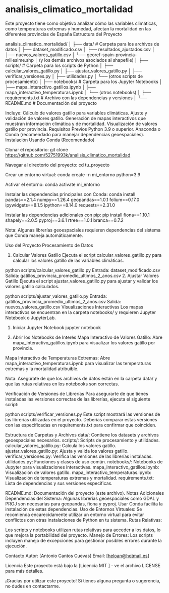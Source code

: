 # analisis_climatico_mortalidad
Este proyecto tiene como objetivo analizar cómo las variables climáticas, como temperaturas extremas y humedad, afectan la mortalidad en las diferentes provincias de España
Estructura del Proyecto

 analisis_climatico_mortalidad/
│
├── data/                   # Carpeta para los archivos de datos
│   ├── dataset_modificado.csv
│   ├── resultados_ajustados.csv
│   ├── nuevos_valores_gatillo.csv
│   └── georef-spain-provincia-millesime.shp
│       (y los demás archivos asociados al shapefile)
│
├── scripts/                # Carpeta para los scripts de Python
│   ├── calcular_valores_gatillo.py
│   ├── ajustar_valores_gatillo.py
│   ├── verificar_versiones.py
│   ├── utilidades.py
│   └── (otros scripts de procesamiento)
│
├── notebooks/              # Carpeta para los Jupyter Notebooks
│   ├── mapa_interactivo_gatillos.ipynb
│   ├── mapa_interactivo_temperaturas.ipynb
│   └── (otros notebooks)
│
├── requirements.txt        # Archivo con las dependencias y versiones
│
└── README.md               # Documentación del proyecto

Incluye:
Cálculo de valores gatillo para variables climáticas.
Ajuste y validación de valores gatillo.
Generación de mapas interactivos que muestran información climática y de mortalidad.
Visualización de valores gatillo por provincia.
Requisitos Previos
Python 3.9 o superior.
Anaconda o Conda (recomendado para manejar dependencias geoespaciales).
Instalación
Usando Conda (Recomendado)

Clonar el repositorio:
git clone https://github.com/52751993k/analisis_climatico_mortalidad

Navegar al directorio del proyecto:
cd tu_proyecto

Crear un entorno virtual:
conda create -n mi_entorno python=3.9

Activar el entorno:
conda activate mi_entorno


Instalar las dependencias principales con Conda:
conda install pandas==2.1.4 numpy==1.26.4 geopandas==1.0.1 folium==0.17.0 ipywidgets==8.1.5 ipython==8.14.0 requests==2.31.0


Instalar las dependencias adicionales con pip:
pip install fiona==1.10.1 shapely==2.0.5 pyproj==3.6.1 rtree==1.0.1 branca==0.7.2

Nota: Algunas librerías geoespaciales requieren dependencias del sistema que Conda maneja automáticamente.

Uso del Proyecto
Procesamiento de Datos
1. Calcular Valores Gatillo
Ejecuta el script calcular_valores_gatillo.py para calcular los valores gatillo de las variables climáticas.

python scripts/calcular_valores_gatillo.py
Entrada: dataset_modificado.csv
Salida: gatillos_provincia_promedio_ultimos_2_anos.csv
2. Ajustar Valores Gatillo
Ejecuta el script ajustar_valores_gatillo.py para ajustar y validar los valores gatillo calculados.


python scripts/ajustar_valores_gatillo.py
Entrada: gatillos_provincia_promedio_ultimos_2_anos.csv
Salida: nuevos_valores_gatillo.csv
Visualizaciones Interactivas
Los mapas interactivos se encuentran en la carpeta notebooks/ y requieren Jupyter Notebook o JupyterLab.

1. Iniciar Jupyter Notebook
jupyter notebook

2. Abrir los Notebooks de Interés
Mapa Interactivo de Valores Gatillo: Abre mapa_interactivo_gatillos.ipynb para visualizar los valores gatillo por provincia.

Mapa Interactivo de Temperaturas Extremas: Abre mapa_interactivo_temperaturas.ipynb para visualizar las temperaturas extremas y la mortalidad atribuible.

Nota: Asegúrate de que los archivos de datos están en la carpeta data/ y que las rutas relativas en los notebooks son correctas.

Verificación de Versiones de Librerías
Para asegurarte de que tienes instaladas las versiones correctas de las librerías, ejecuta el siguiente script:

python scripts/verificar_versiones.py
Este script mostrará las versiones de las librerías utilizadas en el proyecto. Deberías comparar estas versiones con las especificadas en requirements.txt para confirmar que coinciden.

Estructura de Carpetas y Archivos
data/: Contiene los datasets y archivos geoespaciales necesarios.
scripts/: Scripts de procesamiento y utilidades.
calcular_valores_gatillo.py: Calcula los valores gatillo.
ajustar_valores_gatillo.py: Ajusta y valida los valores gatillo.
verificar_versiones.py: Verifica las versiones de las librerías instaladas.
utilidades.py: Funciones y clases de uso común.
notebooks/: Notebooks de Jupyter para visualizaciones interactivas.
mapa_interactivo_gatillos.ipynb: Visualización de valores gatillo.
mapa_interactivo_temperaturas.ipynb: Visualización de temperaturas extremas y mortalidad.
requirements.txt: Lista de dependencias y sus versiones específicas.

README.md: Documentación del proyecto (este archivo).
Notas Adicionales
Dependencias del Sistema:
Algunas librerías geoespaciales como GDAL y PROJ son necesarias para geopandas, fiona y pyproj.
Usar Conda facilita la instalación de estas dependencias.
Uso de Entornos Virtuales: Se recomienda encarecidamente utilizar un entorno virtual para evitar conflictos con otras instalaciones de Python en tu sistema.
Rutas Relativas:

Los scripts y notebooks utilizan rutas relativas para acceder a los datos, lo que mejora la portabilidad del proyecto.
Manejo de Errores: Los scripts incluyen manejo de excepciones para gestionar posibles errores durante la ejecución.

Contacto
Autor: [Antonio Cantos Cuevas]
Email: [heloan@hotmail.es]

Licencia
Este proyecto está bajo la [Licencia MIT ] - ve el archivo LICENSE para más detalles.


¡Gracias por utilizar este proyecto! Si tienes alguna pregunta o sugerencia, no dudes en contactarme.
